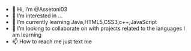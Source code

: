 - 👋 Hi, I’m @Assetoni03
- 👀 I’m interested in ...
- 🌱 I’m currently learning Java,HTML5,CSS3,c++,JavaScript
- 💞️ I’m looking to collaborate on with projects related to the languages I am learning
- 📫 How to reach me just text me
